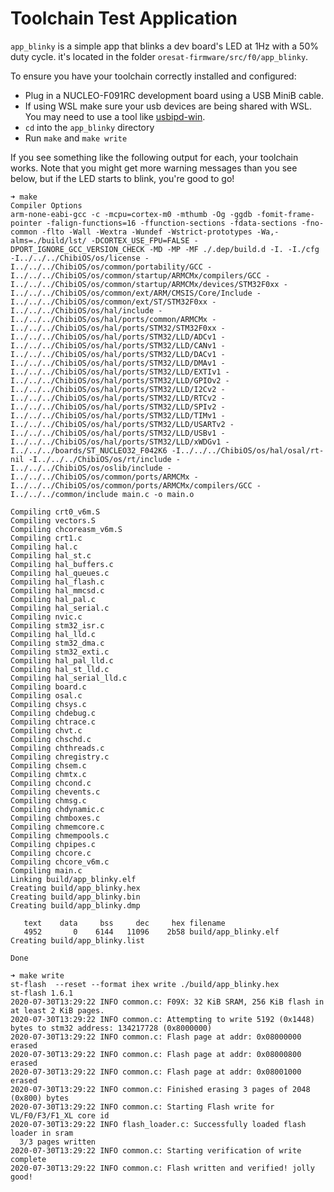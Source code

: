 # Toolchain Test Application
`app_blinky` is a simple app that blinks a dev board's LED at 1Hz with a 50% duty cycle. it's located in the folder `oresat-firmware/src/f0/app_blinky`.

To ensure you have your toolchain correctly installed and configured:
* Plug in a NUCLEO-F091RC development board using a USB MiniB cable.
* If using WSL make sure your usb devices are being shared with WSL. You may need to use a tool like [usbipd-win](https://github.com/dorssel/usbipd-win).
* `cd` into the `app_blinky` directory
* Run `make` and `make write`

If you see something like the following output for each, your toolchain works. Note that you might get more warning messages than you see below, but if the LED starts to blink, you're good to go!

```
➜ make
Compiler Options
arm-none-eabi-gcc -c -mcpu=cortex-m0 -mthumb -Og -ggdb -fomit-frame-pointer -falign-functions=16 -ffunction-sections -fdata-sections -fno-common -flto -Wall -Wextra -Wundef -Wstrict-prototypes -Wa,-alms=./build/lst/ -DCORTEX_USE_FPU=FALSE -DPORT_IGNORE_GCC_VERSION_CHECK -MD -MP -MF ./.dep/build.d -I. -I./cfg -I../../../ChibiOS/os/license -I../../../ChibiOS/os/common/portability/GCC -I../../../ChibiOS/os/common/startup/ARMCMx/compilers/GCC -I../../../ChibiOS/os/common/startup/ARMCMx/devices/STM32F0xx -I../../../ChibiOS/os/common/ext/ARM/CMSIS/Core/Include -I../../../ChibiOS/os/common/ext/ST/STM32F0xx -I../../../ChibiOS/os/hal/include -I../../../ChibiOS/os/hal/ports/common/ARMCMx -I../../../ChibiOS/os/hal/ports/STM32/STM32F0xx -I../../../ChibiOS/os/hal/ports/STM32/LLD/ADCv1 -I../../../ChibiOS/os/hal/ports/STM32/LLD/CANv1 -I../../../ChibiOS/os/hal/ports/STM32/LLD/DACv1 -I../../../ChibiOS/os/hal/ports/STM32/LLD/DMAv1 -I../../../ChibiOS/os/hal/ports/STM32/LLD/EXTIv1 -I../../../ChibiOS/os/hal/ports/STM32/LLD/GPIOv2 -I../../../ChibiOS/os/hal/ports/STM32/LLD/I2Cv2 -I../../../ChibiOS/os/hal/ports/STM32/LLD/RTCv2 -I../../../ChibiOS/os/hal/ports/STM32/LLD/SPIv2 -I../../../ChibiOS/os/hal/ports/STM32/LLD/TIMv1 -I../../../ChibiOS/os/hal/ports/STM32/LLD/USARTv2 -I../../../ChibiOS/os/hal/ports/STM32/LLD/USBv1 -I../../../ChibiOS/os/hal/ports/STM32/LLD/xWDGv1 -I../../../boards/ST_NUCLEO32_F042K6 -I../../../ChibiOS/os/hal/osal/rt-nil -I../../../ChibiOS/os/rt/include -I../../../ChibiOS/os/oslib/include -I../../../ChibiOS/os/common/ports/ARMCMx -I../../../ChibiOS/os/common/ports/ARMCMx/compilers/GCC -I../../../common/include main.c -o main.o

Compiling crt0_v6m.S
Compiling vectors.S
Compiling chcoreasm_v6m.S
Compiling crt1.c
Compiling hal.c
Compiling hal_st.c
Compiling hal_buffers.c
Compiling hal_queues.c
Compiling hal_flash.c
Compiling hal_mmcsd.c
Compiling hal_pal.c
Compiling hal_serial.c
Compiling nvic.c
Compiling stm32_isr.c
Compiling hal_lld.c
Compiling stm32_dma.c
Compiling stm32_exti.c
Compiling hal_pal_lld.c
Compiling hal_st_lld.c
Compiling hal_serial_lld.c
Compiling board.c
Compiling osal.c
Compiling chsys.c
Compiling chdebug.c
Compiling chtrace.c
Compiling chvt.c
Compiling chschd.c
Compiling chthreads.c
Compiling chregistry.c
Compiling chsem.c
Compiling chmtx.c
Compiling chcond.c
Compiling chevents.c
Compiling chmsg.c
Compiling chdynamic.c
Compiling chmboxes.c
Compiling chmemcore.c
Compiling chmempools.c
Compiling chpipes.c
Compiling chcore.c
Compiling chcore_v6m.c
Compiling main.c
Linking build/app_blinky.elf
Creating build/app_blinky.hex
Creating build/app_blinky.bin
Creating build/app_blinky.dmp

   text	   data	    bss	    dec	    hex	filename
   4952	      0	   6144	  11096	   2b58	build/app_blinky.elf
Creating build/app_blinky.list

Done

➜ make write
st-flash  --reset --format ihex write ./build/app_blinky.hex
st-flash 1.6.1
2020-07-30T13:29:22 INFO common.c: F09X: 32 KiB SRAM, 256 KiB flash in at least 2 KiB pages.
2020-07-30T13:29:22 INFO common.c: Attempting to write 5192 (0x1448) bytes to stm32 address: 134217728 (0x8000000)
2020-07-30T13:29:22 INFO common.c: Flash page at addr: 0x08000000 erased
2020-07-30T13:29:22 INFO common.c: Flash page at addr: 0x08000800 erased
2020-07-30T13:29:22 INFO common.c: Flash page at addr: 0x08001000 erased
2020-07-30T13:29:22 INFO common.c: Finished erasing 3 pages of 2048 (0x800) bytes
2020-07-30T13:29:22 INFO common.c: Starting Flash write for VL/F0/F3/F1_XL core id
2020-07-30T13:29:22 INFO flash_loader.c: Successfully loaded flash loader in sram
  3/3 pages written
2020-07-30T13:29:22 INFO common.c: Starting verification of write complete
2020-07-30T13:29:22 INFO common.c: Flash written and verified! jolly good!
```
